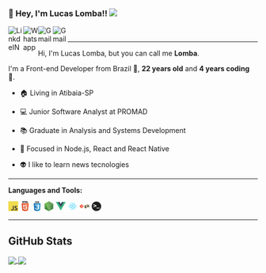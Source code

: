 ### 👋 Hey, I'm Lucas Lomba!!  <img src="https://github.com/TheDudeThatCode/TheDudeThatCode/blob/master/Assets/Earth.gif" width="24px">

<a target="_blank" href="https://www.linkedin.com/in/lucas-lomba/">
  <img align="left" alt="LinkdeIN" width="30px" src="https://cdn.icon-icons.com/icons2/99/PNG/512/linkedin_socialnetwork_17441.png" />
</a>
<a target="_blank" href="https://api.whatsapp.com/send?phone=5511965898933">
  <img align="left" alt="Whatsapp" width="30px" src="https://cdn.icon-icons.com/icons2/99/PNG/512/whatsapp_socialnetwork_17360.png" />
</a>
<a target="_blank" href="mailto:lucasazevedolomba@gmail.com">
  <img align="left" alt="Gmail" width="30px" src="https://cdn.icon-icons.com/icons2/2631/PNG/512/gmail_new_logo_icon_159149.png" />
</a>
<a target="_blank" href="mailto:lucasazevedolomba@gmail.com">
  <img align="left" alt="Gmail" width="30px" src="https://rocketseat.gallerycdn.vsassets.io/extensions/rocketseat/rocketseatreactjs/3.0.2/1588456824702/Microsoft.VisualStudio.Services.Icons.Default" />
</a>
</br>

---- 

Hi, I'm Lucas Lomba, but you can call me **Lomba**. 

I'm a Front-end Developer from Brazil 💚, **22 years old** and **4 years coding** 🧐. 

* 🏠 Living in Atibaia-SP

* 💻 Junior Software Analyst at PROMAD

* 📚 Graduate in Analysis and Systems Development

* 🎯 Focused in Node.js, React and React Native 

* 👽 I like to learn news tecnologies

----

**Languages and Tools:**  

<code><img height="20" src="https://raw.githubusercontent.com/github/explore/80688e429a7d4ef2fca1e82350fe8e3517d3494d/topics/javascript/javascript.png"></code>
<code><img height="20" src="https://raw.githubusercontent.com/github/explore/80688e429a7d4ef2fca1e82350fe8e3517d3494d/topics/html/html.png"></code>
<code><img height="20" src="https://raw.githubusercontent.com/github/explore/80688e429a7d4ef2fca1e82350fe8e3517d3494d/topics/css/css.png"></code>
<code><img height="20" src="https://raw.githubusercontent.com/github/explore/80688e429a7d4ef2fca1e82350fe8e3517d3494d/topics/nodejs/nodejs.png"></code>
<code><img height="20" src="https://raw.githubusercontent.com/github/explore/80688e429a7d4ef2fca1e82350fe8e3517d3494d/topics/vue/vue.png"></code>
<code><img height="20" src="https://raw.githubusercontent.com/github/explore/80688e429a7d4ef2fca1e82350fe8e3517d3494d/topics/react/react.png"></code>
<code><img height="20" src="https://raw.githubusercontent.com/github/explore/80688e429a7d4ef2fca1e82350fe8e3517d3494d/topics/git/git.png"></code>
<code><img height="20" src="https://raw.githubusercontent.com/github/explore/80688e429a7d4ef2fca1e82350fe8e3517d3494d/topics/terminal/terminal.png"></code>

----

## GitHub Stats
<a href="https://github.com/lucaslomba&show_icons=true/github-readme-stats">
  <img align="center" src="https://github-readme-stats.vercel.app/api?username=lucaslomba&count_private=true&show_icons=true&theme=tokyonight&hide_border=true&include_all_commits=true" />
</a>
<a href="https://github.com/anuraghazra/github-readme-stats">
  <img align="center" src="https://github-readme-stats.vercel.app/api/top-langs/?username=lucaslomba&langs_count=10&theme=tokyonight&hide_border=true&layout=compact&count_private=true&hide=Starlark,Hack" />
</a>
